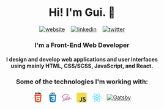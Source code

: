 <h1 align="center"> Hi! I'm Gui. 👋 </h1>

<p align="center">
    <a href="https://gdhebling.com"><img alt="website" width="26px"
            src="https://www.flaticon.com/svg/static/icons/svg/1828/1828555.svg" /></a>
    &nbsp;&nbsp;
    <a href="https://www.linkedin.com/in/gdhebling/"><img alt="linkedin" width="26px"
            src="https://image.flaticon.com/icons/svg/1383/1383262.svg" /></a>
    &nbsp;&nbsp;
    <a href="https://twitter.com/gdhebling"><img alt="twitter" width="26px"
            src="https://image.flaticon.com/icons/svg/1383/1383265.svg" /></a>
</p>
<h3 align="center"> I'm a Front-End Web Developer</h3>
<h4 align="center"> I design and develop web applications and user interfaces <br> using mainly HTML, CSS/SCSS, JavaScript, and React.</h4>

<h3 align="center"> Some of the technologies I'm working with: </h3>
<p align="center">
    <a href="https://gdhebling.com"><img align="center" alt="HTML5" width="26px"
            src="https://raw.githubusercontent.com/github/explore/80688e429a7d4ef2fca1e82350fe8e3517d3494d/topics/html/html.png" /></a>&nbsp;&nbsp;
    <a href="https://gdhebling.com"><img align="center" alt="CSS3" width="26px"
            src="https://raw.githubusercontent.com/github/explore/80688e429a7d4ef2fca1e82350fe8e3517d3494d/topics/css/css.png" /></a>&nbsp;&nbsp;
    <a href="https://gdhebling.com"><img align="center" alt="Sass" width="26px"
            src="https://raw.githubusercontent.com/github/explore/80688e429a7d4ef2fca1e82350fe8e3517d3494d/topics/sass/sass.png" /></a>&nbsp;&nbsp;
    <a href="https://gdhebling.com"><img align="center" alt="JavaScript" width="26px"
            src="https://raw.githubusercontent.com/github/explore/80688e429a7d4ef2fca1e82350fe8e3517d3494d/topics/javascript/javascript.png" /></a>&nbsp;&nbsp;
    <a href="https://gdhebling.com"><img align="center" alt="React" width="30px"
            src="https://raw.githubusercontent.com/github/explore/80688e429a7d4ef2fca1e82350fe8e3517d3494d/topics/react/react.png" /></a>&nbsp;&nbsp;
    <a href="https://gdhebling.com"><img align="center" alt="Gatsby" width="26px" src="https://www.gatsbyjs.com/Gatsby-Monogram.svg" /></a>
</p>


<!-- Commented Out due to Tailwind CSS file messing with the percentages. :)
<h4 align="center"> My Github Repos: </h4>
<p align="center"> These are the languages used on my GitHub repositories. </p>
<p align="center">
    <a href="https://github.com/gdhebling"><img align="center" alt="Guilherme's Github Stats"
            src="https://github-readme-stats.vercel.app/api/top-langs/?username=gdhebling&layout=compact)](https://github.com/anuraghazra/github-readme-stats" /></a>
</p>
-->
